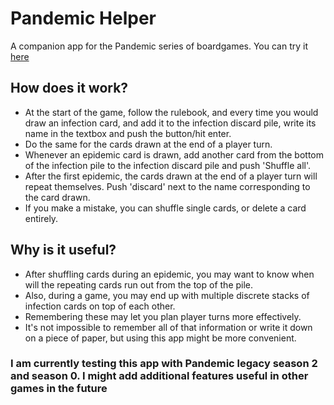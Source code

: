 # Pandemic Helper

A companion app for the Pandemic series of boardgames. You can try it [here](https://arachnomorph.github.io/Pandemic-Helper/)

## How does it work?

- At the start of the game, follow the rulebook, and every time you would draw an infection card, and add it to the infection discard pile, write its name in the textbox and push the button/hit enter.
- Do the same for the cards drawn at the end of a player turn.
- Whenever an epidemic card is drawn, add another card from the bottom of the infection pile to the infection discard pile and push 'Shuffle all'.
- After the first epidemic, the cards drawn at the end of a player turn will repeat themselves. Push 'discard' next to the name corresponding to the card drawn.
- If you make a mistake, you can shuffle single cards, or delete a card entirely.

## Why is it useful?

- After shuffling cards during an epidemic, you may want to know when will the repeating cards run out from the top of the pile.
- Also, during a game, you may end up with multiple discrete stacks of infection cards on top of each other.
- Remembering these may let you plan player turns more effectively.
- It's not impossible to remember all of that information or write it down on a piece of paper, but using this app might be more convenient.

### I am currently testing this app with Pandemic legacy season 2 and season 0. I might add additional features useful in other games in the future
